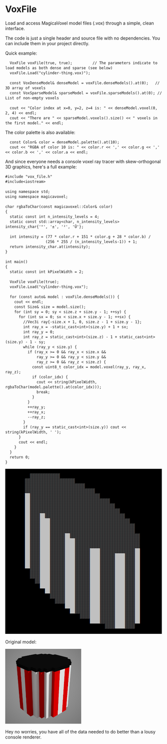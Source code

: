 # VoxFile
Load and access MagicaVoxel model files (.vox) through a simple, clean interface.

The code is just a single header and source file with no dependencies. You can include them in your project directly.

Quick example:
```
  VoxFile voxFile(true, true);         // The parameters indicate to load models as both dense and sparse (see below)
  voxFile.Load("cylinder-thing.vox)");
  
  const VoxDenseModel& denseModel = voxFile.denseModels().at(0);   // 3D array of voxels
  const VoxSparseModel& sparseModel = voxFile.sparseModels().at(0); // List of non-empty voxels
  
  cout << "Color index at x=0, y=2, z=4 is: " << denseModel.voxel(0, 2, 4) << endl;
  cout << "There are " << sparseModel.voxels().size() << " voxels in the first model." << endl;
```

The color palette is also available:
```
  const Color& color = denseModel.palette().at(10);
  cout << "RGBA of color 10 is: " << color.r << ',' << color.g << ',' << color.b << ',' << color.a << endl;
```

And since everyone needs a console voxel ray tracer with skew-orthogonal 3D graphics, here's a full example:

```
#include "vox_file.h"
#include<iostream>

using namespace std;
using namespace magicavoxel;

char rgbaToChar(const magicavoxel::Color& color)
{
  static const int n_intensity_levels = 4;
  static const std::array<char, n_intensity_levels> intensity_char{'°', '±', '²', 'Û'};

  int intensity = (77 * color.r + 151 * color.g + 28 * color.b) /
                  (256 * 255 / (n_intensity_levels-1)) + 1;
  return intensity_char.at(intensity);
}

int main()
{
  static const int kPixelWidth = 2;

  VoxFile voxFile(true);
  voxFile.Load("cylinder-thing.vox");

  for (const auto& model : voxFile.denseModels()) {
    cout << endl;
    const Size& size = model.size();
    for (int sy = 0; sy < size.z + size.y - 1; ++sy) {
      for (int sx = 0; sx < size.x + size.y - 1; ++sx) {
        //Vec3i ray{-size.x + 1, 0, size.z - 1 + size.y - 1};
        int ray_x = -static_cast<int>(size.y) + 1 + sx;
        int ray_y = 0;
        int ray_z = static_cast<int>(size.z) - 1 + static_cast<int>(size.y) - 1 - sy;
        while (ray_y < size.y) {
          if (ray_x >= 0 && ray_x < size.x &&
              ray_y >= 0 && ray_y < size.y &&
              ray_z >= 0 && ray_z < size.z) {
            const uint8_t color_idx = model.voxel(ray_y, ray_x, ray_z);
            if (color_idx) {
              cout << string(kPixelWidth, rgbaToChar(model.palette().at(color_idx)));
              break;
            }
          }
          ++ray_y;
          ++ray_x;
          --ray_z;
        }
        if (ray_y == static_cast<int>(size.y)) cout << string(kPixelWidth, ' ');
      }
      cout << endl;
    }
  }
  return 0;
}
```

![alt text](console-example.PNG "Example Output")


Original model:

![alt text](example-model.PNG "Example Model")

Hey no worries, you have all of the data needed to do better than a lousy console renderer. 
